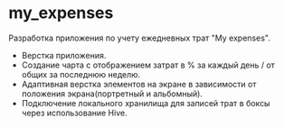 # my_expenses

Разработка приложения по учету ежедневных трат "My expenses".

- Верстка приложения.
- Создание чарта с отображением затрат в % за каждый день / от общих за последнюю неделю.
- Адаптивная верстка элементов на экране в зависимости от положения экрана(портретный и альбомный).
- Подключение локального хранилища для записей трат в боксы через использование Hive.
